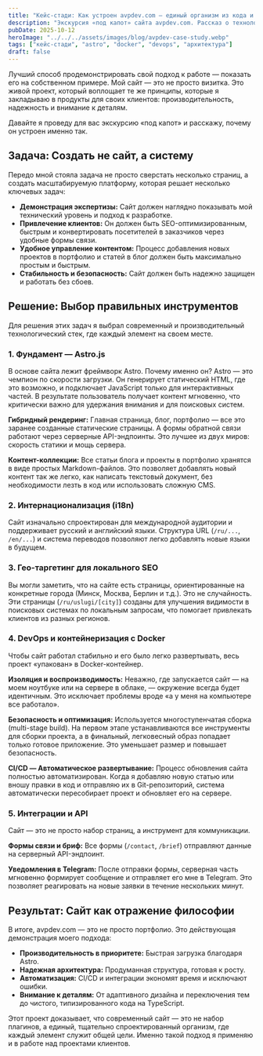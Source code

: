 ```yaml
---
title: "Кейс-стади: Как устроен avpdev.com — единый организм из кода и контента"
description: "Экскурсия «под капот» сайта avpdev.com. Рассказ о технологическом стеке (Astro, Docker, CI/CD) и принципах, лежащих в основе его разработки, производительности и надежности."
pubDate: 2025-10-12
heroImage: "../../../assets/images/blog/avpdev-case-study.webp"
tags: ["кейс-стади", "astro", "docker", "devops", "архитектура"]
draft: false
---
```


Лучший способ продемонстрировать свой подход к работе — показать его на собственном примере. Мой сайт — это не просто визитка. Это живой проект, который воплощает те же принципы, которые я закладываю в продукты для своих клиентов: производительность, надежность и внимание к деталям.

Давайте я проведу для вас экскурсию «под капот» и расскажу, почему он устроен именно так.

## Задача: Создать не сайт, а систему

Передо мной стояла задача не просто сверстать несколько страниц, а создать масштабируемую платформу, которая решает несколько ключевых задач:

*   **Демонстрация экспертизы:** Сайт должен наглядно показывать мой технический уровень и подход к разработке.
*   **Привлечение клиентов:** Он должен быть SEO-оптимизированным, быстрым и конвертировать посетителей в заказчиков через удобные формы связи.
*   **Удобное управление контентом:** Процесс добавления новых проектов в портфолио и статей в блог должен быть максимально простым и быстрым.
*   **Стабильность и безопасность:** Сайт должен быть надежно защищен и работать без сбоев.

## Решение: Выбор правильных инструментов

Для решения этих задач я выбрал современный и производительный технологический стек, где каждый элемент на своем месте.

### 1. Фундамент — Astro.js

В основе сайта лежит фреймворк Astro. Почему именно он? Astro — это чемпион по скорости загрузки. Он генерирует статический HTML, где это возможно, и подключает JavaScript только для интерактивных частей. В результате пользователь получает контент мгновенно, что критически важно для удержания внимания и для поисковых систем.

**Гибридный рендеринг:** Главная страница, блог, портфолио — все это заранее созданные статические страницы. А формы обратной связи работают через серверные API-эндпоинты. Это лучшее из двух миров: скорость статики и мощь сервера.

**Контент-коллекции:** Все статьи блога и проекты в портфолио хранятся в виде простых Markdown-файлов. Это позволяет добавлять новый контент так же легко, как написать текстовый документ, без необходимости лезть в код или использовать сложную CMS.

### 2. Интернационализация (i18n)

Сайт изначально спроектирован для международной аудитории и поддерживает русский и английский языки. Структура URL (`/ru/...`, `/en/...`) и система переводов позволяют легко добавлять новые языки в будущем.

### 3. Гео-таргетинг для локального SEO

Вы могли заметить, что на сайте есть страницы, ориентированные на конкретные города (Минск, Москва, Берлин и т.д.). Это не случайность. Эти страницы (`/ru/uslugi/[city]`) созданы для улучшения видимости в поисковых системах по локальным запросам, что помогает привлекать клиентов из разных регионов.

### 4. DevOps и контейнеризация с Docker

Чтобы сайт работал стабильно и его было легко развертывать, весь проект «упакован» в Docker-контейнер.

**Изоляция и воспроизводимость:** Неважно, где запускается сайт — на моем ноутбуке или на сервере в облаке, — окружение всегда будет идентичным. Это исключает проблемы вроде «а у меня на компьютере все работало».

**Безопасность и оптимизация:** Используется многоступенчатая сборка (multi-stage build). На первом этапе устанавливаются все инструменты для сборки проекта, а в финальный, легковесный образ попадает только готовое приложение. Это уменьшает размер и повышает безопасность.

**CI/CD — Автоматическое развертывание:** Процесс обновления сайта полностью автоматизирован. Когда я добавляю новую статью или вношу правки в код и отправляю их в Git-репозиторий, система автоматически пересобирает проект и обновляет его на сервере.

### 5. Интеграции и API

Сайт — это не просто набор страниц, а инструмент для коммуникации.

**Формы связи и бриф:** Все формы (`/contact`, `/brief`) отправляют данные на серверный API-эндпоинт.

**Уведомления в Telegram:** После отправки формы, серверная часть мгновенно формирует сообщение и отправляет его мне в Telegram. Это позволяет реагировать на новые заявки в течение нескольких минут.

## Результат: Сайт как отражение философии

В итоге, avpdev.com — это не просто портфолио. Это действующая демонстрация моего подхода:

*   **Производительность в приоритете:** Быстрая загрузка благодаря Astro.
*   **Надежная архитектура:** Продуманная структура, готовая к росту.
*   **Автоматизация:** CI/CD и интеграции экономят время и исключают ошибки.
*   **Внимание к деталям:** От адаптивного дизайна и переключения тем до чистого, типизированного кода на TypeScript.

Этот проект доказывает, что современный сайт — это не набор плагинов, а единый, тщательно спроектированный организм, где каждый элемент служит общей цели. Именно такой подход я применяю и в работе над проектами клиентов.